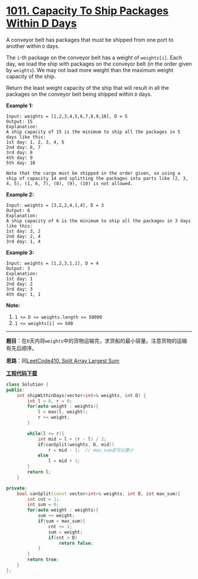 # [1011. Capacity To Ship Packages Within D Days](https://leetcode.com/problems/capacity-to-ship-packages-within-d-days/)

A conveyor belt has packages that must be shipped from one port to another within `D` days.

The `i`-th package on the conveyor belt has a weight of `weights[i]`.  Each day, we load the ship with packages on the conveyor belt (in the order given by `weights`). We may not load more weight than the maximum weight capacity of the ship.

Return the least weight capacity of the ship that will result in all the packages on the conveyor belt being shipped within `D` days.

**Example 1:**

```
Input: weights = [1,2,3,4,5,6,7,8,9,10], D = 5
Output: 15
Explanation:
A ship capacity of 15 is the minimum to ship all the packages in 5 days like this:
1st day: 1, 2, 3, 4, 5
2nd day: 6, 7
3rd day: 8
4th day: 9
5th day: 10

Note that the cargo must be shipped in the order given, so using a ship of capacity 14 and splitting the packages into parts like (2, 3, 4, 5), (1, 6, 7), (8), (9), (10) is not allowed.
```

**Example 2:**

```
Input: weights = [3,2,2,4,1,4], D = 3
Output: 6
Explanation:
A ship capacity of 6 is the minimum to ship all the packages in 3 days like this:
1st day: 3, 2
2nd day: 2, 4
3rd day: 1, 4
```

**Example 3:**

```
Input: weights = [1,2,3,1,1], D = 4
Output: 3
Explanation:
1st day: 1
2nd day: 2
3rd day: 3
4th day: 1, 1
```

**Note:**

1. `1 <= D <= weights.length <= 50000`
2. `1 <= weights[i] <= 500`

-----

**题目**：在`D`天内将`weights`中的货物运输完，求货船的最小容量。注意货物的运输有先后顺序。

**思路**：同[LeetCode410. Split Array Largest Sum](https://blog.csdn.net/grllery/article/details/88082201)

[**工程代码下载**](https://github.com/shenkh/leetcode)

```cpp
class Solution {
public:
    int shipWithinDays(vector<int>& weights, int D) {
        int l = 0, r = 0;
        for(auto weight : weights){
            l = max(l, weight);
            r += weight;
        }

        while(l <= r){
            int mid = l + (r - l) / 2;
            if(canSplit(weights, D, mid))
                r = mid - 1;  // max_sum还可以更小
            else
                l = mid + 1;
        }
        return l;
    }

private:
    bool canSplit(const vector<int>& weights, int D, int max_sum){
        int cnt = 1;
        int sum = 0;
        for(auto weight : weights){
            sum += weight;
            if(sum > max_sum){
                cnt += 1;
                sum = weight;
                if(cnt > D)
                    return false;
            }
        }
        return true;
    }
};
```
